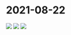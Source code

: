 # 2021-08-22

<image-container>
  <img preview="0" src="https://www.wangleant.com/turtle-images-thumbnail/IMG_20210822_175458.jpg"/>
</image-container>
<image-container>
  <img preview="0" src="https://www.wangleant.com/turtle-images-thumbnail/IMG_20210822_175503.jpg"/>
</image-container>
<image-container>
  <img preview="0" src="https://www.wangleant.com/turtle-images-thumbnail/IMG_20210822_175826.jpg"/>
</image-container>